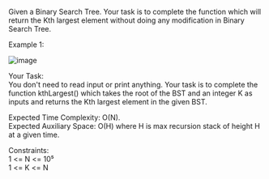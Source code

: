 Given a Binary Search Tree. Your task is to complete the function which will return the Kth largest element without doing any modification in Binary Search Tree.</br>

Example 1:</br>

![image](https://github.com/user-attachments/assets/e391fc2a-39b1-48ae-b382-cface95bcb80)</br>

Your Task:</br>
You don't need to read input or print anything. Your task is to complete the function kthLargest() which takes the root of the BST and an integer K as inputs and returns the Kth largest element in the given BST.</br>

Expected Time Complexity: O(N).</br>
Expected Auxiliary Space: O(H) where H is max recursion stack of height H at a given time.</br>

Constraints:</br>
1 <= N <= 10⁵</br>
1 <= K <= N</br>

